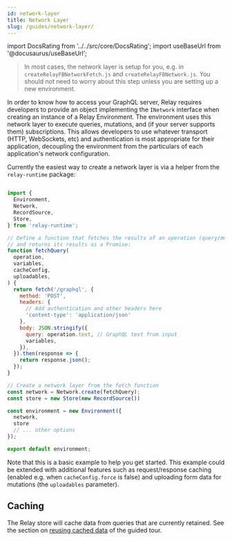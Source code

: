 ```yaml
---
id: network-layer
title: Network Layer
slug: /guides/network-layer/
---
```


import DocsRating from '../../src/core/DocsRating';
import useBaseUrl from '@docusaurus/useBaseUrl';

<FbInternalOnly>

> In most cases, the network layer is setup for you, e.g. in `createRelayFBNetworkFetch.js` and `createRelayFBNetwork.js`. You should not need to worry about this step unless you are setting up a new environment.

</FbInternalOnly>

In order to know how to access your GraphQL server, Relay requires developers to provide an object implementing the `INetwork` interface when creating an instance of a Relay Environment. The environment uses this network layer to execute queries, mutations, and (if your server supports them) subscriptions. This allows developers to use whatever transport (HTTP, WebSockets, etc) and authentication is most appropriate for their application, decoupling the environment from the particulars of each application's network configuration.

Currently the easiest way to create a network layer is via a helper from the `relay-runtime` package:

```javascript

import {
  Environment,
  Network,
  RecordSource,
  Store,
} from 'relay-runtime';

// Define a function that fetches the results of an operation (query/mutation/etc)
// and returns its results as a Promise:
function fetchQuery(
  operation,
  variables,
  cacheConfig,
  uploadables,
) {
  return fetch('/graphql', {
    method: 'POST',
    headers: {
      // Add authentication and other headers here
      'content-type': 'application/json'
    },
    body: JSON.stringify({
      query: operation.text, // GraphQL text from input
      variables,
    }),
  }).then(response => {
    return response.json();
  });
}

// Create a network layer from the fetch function
const network = Network.create(fetchQuery);
const store = new Store(new RecordSource())

const environment = new Environment({
  network,
  store
  // ... other options
});

export default environment;

```

Note that this is a basic example to help you get started. This example could be extended with additional features such as request/response caching (enabled e.g. when `cacheConfig.force` is false) and uploading form data for mutations (the `uploadables` parameter).

## Caching

The Relay store will cache data from queries that are currently retained. See the section on [reusing cached data](../../guided-tour/reusing-cached-data/) of the guided tour.

<DocsRating />
